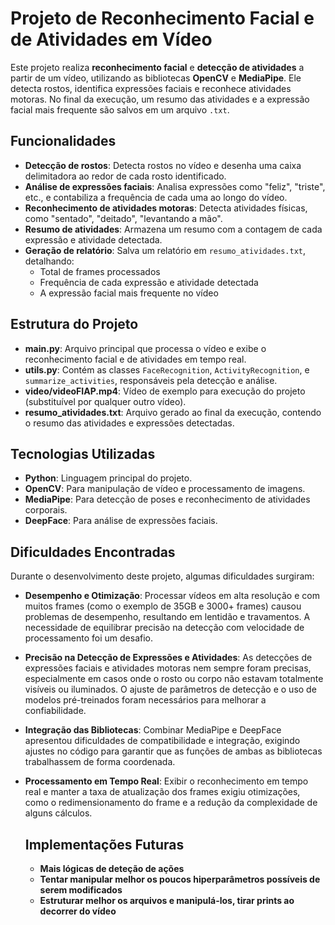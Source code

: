 # Projeto de Reconhecimento Facial e de Atividades em Vídeo

Este projeto realiza **reconhecimento facial** e **detecção de atividades** a partir de um vídeo, utilizando as bibliotecas **OpenCV** e **MediaPipe**. Ele detecta rostos, identifica expressões faciais e reconhece atividades motoras. No final da execução, um resumo das atividades e a expressão facial mais frequente são salvos em um arquivo `.txt`.

## Funcionalidades

- **Detecção de rostos**: Detecta rostos no vídeo e desenha uma caixa delimitadora ao redor de cada rosto identificado.
- **Análise de expressões faciais**: Analisa expressões como "feliz", "triste", etc., e contabiliza a frequência de cada uma ao longo do vídeo.
- **Reconhecimento de atividades motoras**: Detecta atividades físicas, como "sentado", "deitado", "levantando a mão".
- **Resumo de atividades**: Armazena um resumo com a contagem de cada expressão e atividade detectada.
- **Geração de relatório**: Salva um relatório em `resumo_atividades.txt`, detalhando:
  - Total de frames processados
  - Frequência de cada expressão e atividade detectada
  - A expressão facial mais frequente no vídeo

## Estrutura do Projeto

- **main.py**: Arquivo principal que processa o vídeo e exibe o reconhecimento facial e de atividades em tempo real.
- **utils.py**: Contém as classes `FaceRecognition`, `ActivityRecognition`, e `summarize_activities`, responsáveis pela detecção e análise.
- **video/videoFIAP.mp4**: Vídeo de exemplo para execução do projeto (substituível por qualquer outro vídeo).
- **resumo_atividades.txt**: Arquivo gerado ao final da execução, contendo o resumo das atividades e expressões detectadas.

## Tecnologias Utilizadas

- **Python**: Linguagem principal do projeto.
- **OpenCV**: Para manipulação de vídeo e processamento de imagens.
- **MediaPipe**: Para detecção de poses e reconhecimento de atividades corporais.
- **DeepFace**: Para análise de expressões faciais.

## Dificuldades Encontradas

Durante o desenvolvimento deste projeto, algumas dificuldades surgiram:

- **Desempenho e Otimização**: Processar vídeos em alta resolução e com muitos frames (como o exemplo de 35GB e 3000+ frames) causou problemas de desempenho, resultando em lentidão e travamentos. A necessidade de equilibrar precisão na detecção com velocidade de processamento foi um desafio.

- **Precisão na Detecção de Expressões e Atividades**: As detecções de expressões faciais e atividades motoras nem sempre foram precisas, especialmente em casos onde o rosto ou corpo não estavam totalmente visíveis ou iluminados. O ajuste de parâmetros de detecção e o uso de modelos pré-treinados foram necessários para melhorar a confiabilidade.

- **Integração das Bibliotecas**: Combinar MediaPipe e DeepFace apresentou dificuldades de compatibilidade e integração, exigindo ajustes no código para garantir que as funções de ambas as bibliotecas trabalhassem de forma coordenada.

- **Processamento em Tempo Real**: Exibir o reconhecimento em tempo real e manter a taxa de atualização dos frames exigiu otimizações, como o redimensionamento do frame e a redução da complexidade de alguns cálculos.

  ## Implementações Futuras

  - **Mais lógicas de deteção de ações**
  - **Tentar manipular melhor os poucos hiperparâmetros possíveis de serem modificados**
  - **Estruturar melhor os arquivos e manipulá-los, tirar prints ao decorrer do vídeo**
